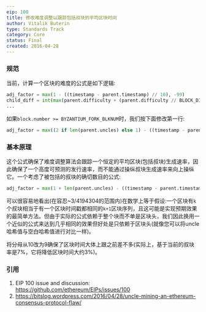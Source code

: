 ```yaml
---
eip: 100
title: 修改难度调整以跟踪包括叔块的平均区块时间
author: Vitalik Buterin
type: Standards Track
category: Core
status: Final
created: 2016-04-28
---
```


### 规范

当前，计算一个区块的难度的公式是如下逻辑:

``` python
adj_factor = max(1 - ((timestamp - parent.timestamp) // 10), -99)
child_diff = int(max(parent.difficulty + (parent.difficulty // BLOCK_DIFF_FACTOR) * adj_factor, min(parent.difficulty, MIN_DIFF)))
...
```

如果`block.number >= BYZANTIUM_FORK_BLKNUM`时，我们按下面修改第一行:

``` python
adj_factor = max((2 if len(parent.uncles) else 1) - ((timestamp - parent.timestamp) // 9), -99)
```
### 基本原理

这个公式确保了难度调整算法会跟踪一个恒定的平均区块(包括叔块)生成速率，因此确保了一个高度可预测的发行速率，而不能通过操纵叔块生成速率来向上操纵它。一个考虑了被包括的叔块的确切数目的公式:
``` python
adj_factor = max(1 + len(parent.uncles) - ((timestamp - parent.timestamp) // 9), -99)
```
可以很容易地看出(在容忍~3/4194304的范围内)在数学上等于假设:一个区块有`k`个叔块相当于有一个区块时间戳都相同的`k+1`区块序列，且这可能是实现预期效果的最简单方法。但由于实际的公式依赖于整个块而不单是区块头，我们因此换用一个近似的公式来达到几乎相同的效果但好处是只依赖于区块头(就像您可以将uncle哈希值与空白哈希值进行对比一样)。

将分母从10改为9确保了区块时间大体上跟之前差不多(实际上，基于当前的叔块率是7%，它将降低区块时间大约3%)。

### 引用

1. EIP 100 issue and discussion: https://github.com/ethereum/EIPs/issues/100
2. https://bitslog.wordpress.com/2016/04/28/uncle-mining-an-ethereum-consensus-protocol-flaw/
